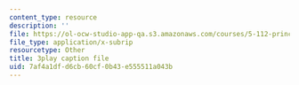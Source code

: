 ```yaml
---
content_type: resource
description: ''
file: https://ol-ocw-studio-app-qa.s3.amazonaws.com/courses/5-112-principles-of-chemical-science-fall-2005/7af4a1dfd6cb60cf0b43e555511a043b_CVRmu_aBSho.srt
file_type: application/x-subrip
resourcetype: Other
title: 3play caption file
uid: 7af4a1df-d6cb-60cf-0b43-e555511a043b
---
```


